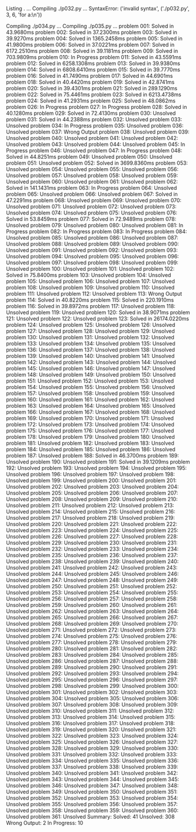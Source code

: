 Listing . ...
Compiling ./p032.py ...
SyntaxError: ('invalid syntax', ('./p032.py', 3, 6, 'for a:\n'))

Compiling ./p034.py ...
Compiling ./p035.py ...
    problem 001: Solved in 43.9680ms
    problem 002: Solved in 37.2300ms
    problem 003: Solved in 39.9270ms
    problem 004: Solved in 1365.2458ms
    problem 005: Solved in 41.9800ms
    problem 006: Solved in 37.0221ms
    problem 007: Solved in 6172.2510ms
    problem 008: Solved in 39.1181ms
    problem 009: Solved in 703.9809ms
    problem 010: In Progress
    problem 011: Solved in 43.5591ms
    problem 012: Solved in 6258.1308ms
    problem 013: Solved in 39.9380ms
    problem 014: Solved in 6808.6410ms
    problem 015: Solved in 39.7770ms
    problem 016: Solved in 41.7490ms
    problem 017: Solved in 44.6901ms
    problem 018: Solved in 40.4420ms
    problem 019: Solved in 42.8741ms
    problem 020: Solved in 39.4301ms
    problem 021: Solved in 289.1290ms
    problem 022: Solved in 75.4461ms
    problem 023: Solved in 6213.4738ms
    problem 024: Solved in 41.2931ms
    problem 025: Solved in 48.0862ms
    problem 026: In Progress
    problem 027: In Progress
    problem 028: Solved in 40.1280ms
    problem 029: Solved in 72.4130ms
    problem 030: Unsolved
    problem 031: Solved in 44.2388ms
    problem 032: Unsolved
    problem 033: Unsolved
    problem 034: In Progress
    problem 035: Unsolved
    problem 036: Unsolved
    problem 037: Wrong Output
    problem 038: Unsolved
    problem 039: Unsolved
    problem 040: Unsolved
    problem 041: Unsolved
    problem 042: Unsolved
    problem 043: Unsolved
    problem 044: Unsolved
    problem 045: In Progress
    problem 046: Unsolved
    problem 047: In Progress
    problem 048: Solved in 44.8251ms
    problem 049: Unsolved
    problem 050: Unsolved
    problem 051: Unsolved
    problem 052: Solved in 3699.8360ms
    problem 053: Unsolved
    problem 054: Unsolved
    problem 055: Unsolved
    problem 056: Unsolved
    problem 057: Unsolved
    problem 058: Unsolved
    problem 059: Unsolved
    problem 060: Unsolved
    problem 061: Unsolved
    problem 062: Solved in 141.1431ms
    problem 063: In Progress
    problem 064: Unsolved
    problem 065: Unsolved
    problem 066: Unsolved
    problem 067: Solved in 47.2291ms
    problem 068: Unsolved
    problem 069: Unsolved
    problem 070: Unsolved
    problem 071: Unsolved
    problem 072: Unsolved
    problem 073: Unsolved
    problem 074: Unsolved
    problem 075: Unsolved
    problem 076: Solved in 53.8459ms
    problem 077: Solved in 72.9489ms
    problem 078: Unsolved
    problem 079: Unsolved
    problem 080: Unsolved
    problem 081: In Progress
    problem 082: In Progress
    problem 083: In Progress
    problem 084: Unsolved
    problem 085: Unsolved
    problem 086: Unsolved
    problem 087: Unsolved
    problem 088: Unsolved
    problem 089: Unsolved
    problem 090: Unsolved
    problem 091: Unsolved
    problem 092: Unsolved
    problem 093: Unsolved
    problem 094: Unsolved
    problem 095: Unsolved
    problem 096: Unsolved
    problem 097: Unsolved
    problem 098: Unsolved
    problem 099: Unsolved
    problem 100: Unsolved
    problem 101: Unsolved
    problem 102: Solved in 75.8400ms
    problem 103: Unsolved
    problem 104: Unsolved
    problem 105: Unsolved
    problem 106: Unsolved
    problem 107: Unsolved
    problem 108: Unsolved
    problem 109: Unsolved
    problem 110: Unsolved
    problem 111: Unsolved
    problem 112: Unsolved
    problem 113: Wrong Output
    problem 114: Solved in 40.8220ms
    problem 115: Solved in 220.1910ms
    problem 116: Solved in 39.8972ms
    problem 117: Unsolved
    problem 118: Unsolved
    problem 119: Unsolved
    problem 120: Solved in 38.9071ms
    problem 121: Unsolved
    problem 122: Unsolved
    problem 123: Solved in 26174.0220ms
    problem 124: Unsolved
    problem 125: Unsolved
    problem 126: Unsolved
    problem 127: Unsolved
    problem 128: Unsolved
    problem 129: Unsolved
    problem 130: Unsolved
    problem 131: Unsolved
    problem 132: Unsolved
    problem 133: Unsolved
    problem 134: Unsolved
    problem 135: Unsolved
    problem 136: Unsolved
    problem 137: Unsolved
    problem 138: Unsolved
    problem 139: Unsolved
    problem 140: Unsolved
    problem 141: Unsolved
    problem 142: Unsolved
    problem 143: Unsolved
    problem 144: Unsolved
    problem 145: Unsolved
    problem 146: Unsolved
    problem 147: Unsolved
    problem 148: Unsolved
    problem 149: Unsolved
    problem 150: Unsolved
    problem 151: Unsolved
    problem 152: Unsolved
    problem 153: Unsolved
    problem 154: Unsolved
    problem 155: Unsolved
    problem 156: Unsolved
    problem 157: Unsolved
    problem 158: Unsolved
    problem 159: Unsolved
    problem 160: Unsolved
    problem 161: Unsolved
    problem 162: Unsolved
    problem 163: Unsolved
    problem 164: Unsolved
    problem 165: Unsolved
    problem 166: Unsolved
    problem 167: Unsolved
    problem 168: Unsolved
    problem 169: Unsolved
    problem 170: Unsolved
    problem 171: Unsolved
    problem 172: Unsolved
    problem 173: Unsolved
    problem 174: Unsolved
    problem 175: Unsolved
    problem 176: Unsolved
    problem 177: Unsolved
    problem 178: Unsolved
    problem 179: Unsolved
    problem 180: Unsolved
    problem 181: Unsolved
    problem 182: Unsolved
    problem 183: Unsolved
    problem 184: Unsolved
    problem 185: Unsolved
    problem 186: Unsolved
    problem 187: Unsolved
    problem 188: Solved in 46.3700ms
    problem 189: Unsolved
    problem 190: Unsolved
    problem 191: Solved in 39.1209ms
    problem 192: Unsolved
    problem 193: Unsolved
    problem 194: Unsolved
    problem 195: Unsolved
    problem 196: Unsolved
    problem 197: Unsolved
    problem 198: Unsolved
    problem 199: Unsolved
    problem 200: Unsolved
    problem 201: Unsolved
    problem 202: Unsolved
    problem 203: Unsolved
    problem 204: Unsolved
    problem 205: Unsolved
    problem 206: Unsolved
    problem 207: Unsolved
    problem 208: Unsolved
    problem 209: Unsolved
    problem 210: Unsolved
    problem 211: Unsolved
    problem 212: Unsolved
    problem 213: Unsolved
    problem 214: Unsolved
    problem 215: Unsolved
    problem 216: Unsolved
    problem 217: Unsolved
    problem 218: Unsolved
    problem 219: Unsolved
    problem 220: Unsolved
    problem 221: Unsolved
    problem 222: Unsolved
    problem 223: Unsolved
    problem 224: Unsolved
    problem 225: Unsolved
    problem 226: Unsolved
    problem 227: Unsolved
    problem 228: Unsolved
    problem 229: Unsolved
    problem 230: Unsolved
    problem 231: Unsolved
    problem 232: Unsolved
    problem 233: Unsolved
    problem 234: Unsolved
    problem 235: Unsolved
    problem 236: Unsolved
    problem 237: Unsolved
    problem 238: Unsolved
    problem 239: Unsolved
    problem 240: Unsolved
    problem 241: Unsolved
    problem 242: Unsolved
    problem 243: Unsolved
    problem 244: Unsolved
    problem 245: Unsolved
    problem 246: Unsolved
    problem 247: Unsolved
    problem 248: Unsolved
    problem 249: Unsolved
    problem 250: Unsolved
    problem 251: Unsolved
    problem 252: Unsolved
    problem 253: Unsolved
    problem 254: Unsolved
    problem 255: Unsolved
    problem 256: Unsolved
    problem 257: Unsolved
    problem 258: Unsolved
    problem 259: Unsolved
    problem 260: Unsolved
    problem 261: Unsolved
    problem 262: Unsolved
    problem 263: Unsolved
    problem 264: Unsolved
    problem 265: Unsolved
    problem 266: Unsolved
    problem 267: Unsolved
    problem 268: Unsolved
    problem 269: Unsolved
    problem 270: Unsolved
    problem 271: Unsolved
    problem 272: Unsolved
    problem 273: Unsolved
    problem 274: Unsolved
    problem 275: Unsolved
    problem 276: Unsolved
    problem 277: Unsolved
    problem 278: Unsolved
    problem 279: Unsolved
    problem 280: Unsolved
    problem 281: Unsolved
    problem 282: Unsolved
    problem 283: Unsolved
    problem 284: Unsolved
    problem 285: Unsolved
    problem 286: Unsolved
    problem 287: Unsolved
    problem 288: Unsolved
    problem 289: Unsolved
    problem 290: Unsolved
    problem 291: Unsolved
    problem 292: Unsolved
    problem 293: Unsolved
    problem 294: Unsolved
    problem 295: Unsolved
    problem 296: Unsolved
    problem 297: Unsolved
    problem 298: Unsolved
    problem 299: Unsolved
    problem 300: Unsolved
    problem 301: Unsolved
    problem 302: Unsolved
    problem 303: Unsolved
    problem 304: Unsolved
    problem 305: Unsolved
    problem 306: Unsolved
    problem 307: Unsolved
    problem 308: Unsolved
    problem 309: Unsolved
    problem 310: Unsolved
    problem 311: Unsolved
    problem 312: Unsolved
    problem 313: Unsolved
    problem 314: Unsolved
    problem 315: Unsolved
    problem 316: Unsolved
    problem 317: Unsolved
    problem 318: Unsolved
    problem 319: Unsolved
    problem 320: Unsolved
    problem 321: Unsolved
    problem 322: Unsolved
    problem 323: Unsolved
    problem 324: Unsolved
    problem 325: Unsolved
    problem 326: Unsolved
    problem 327: Unsolved
    problem 328: Unsolved
    problem 329: Unsolved
    problem 330: Unsolved
    problem 331: Unsolved
    problem 332: Unsolved
    problem 333: Unsolved
    problem 334: Unsolved
    problem 335: Unsolved
    problem 336: Unsolved
    problem 337: Unsolved
    problem 338: Unsolved
    problem 339: Unsolved
    problem 340: Unsolved
    problem 341: Unsolved
    problem 342: Unsolved
    problem 343: Unsolved
    problem 344: Unsolved
    problem 345: Unsolved
    problem 346: Unsolved
    problem 347: Unsolved
    problem 348: Unsolved
    problem 349: Unsolved
    problem 350: Unsolved
    problem 351: Unsolved
    problem 352: Unsolved
    problem 353: Unsolved
    problem 354: Unsolved
    problem 355: Unsolved
    problem 356: Unsolved
    problem 357: Unsolved
    problem 358: Unsolved
    problem 359: Unsolved
    problem 360: Unsolved
    problem 361: Unsolved
    Summary:
        Solved: 41
        Unsolved: 308
        Wrong Output: 2
        In Progress: 10
